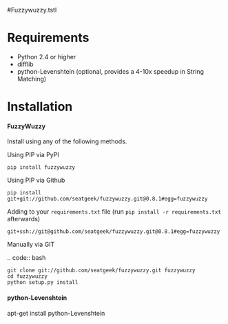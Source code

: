 #Fuzzywuzzy.tstl


Requirements
============

-  Python 2.4 or higher
-  difflib
-  python-Levenshtein (optional, provides a 4-10x speedup in String
   Matching)

Installation
============

#### FuzzyWuzzy
Install using any of the following methods.

Using PIP via PyPI


    pip install fuzzywuzzy

Using PIP via Github


    pip install git+git://github.com/seatgeek/fuzzywuzzy.git@0.8.1#egg=fuzzywuzzy

Adding to your ``requirements.txt`` file (run ``pip install -r requirements.txt`` afterwards)

    git+ssh://git@github.com/seatgeek/fuzzywuzzy.git@0.8.1#egg=fuzzywuzzy
    
Manually via GIT

.. code:: bash

    git clone git://github.com/seatgeek/fuzzywuzzy.git fuzzywuzzy
    cd fuzzywuzzy
    python setup.py install

#### python-Levenshtein

apt-get install python-Levenshtein


